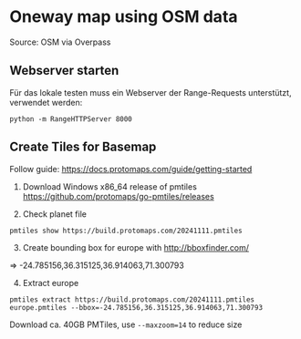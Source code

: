 Oneway map using OSM data
=========================

Source: OSM via Overpass


## Webserver starten

Für das lokale testen muss ein Webserver der Range-Requests unterstützt, verwendet werden:

```
python -m RangeHTTPServer 8000
```

## Create Tiles for Basemap

Follow guide: https://docs.protomaps.com/guide/getting-started

1. Download Windows x86_64 release of pmtiles https://github.com/protomaps/go-pmtiles/releases

2. Check planet file

```
pmtiles show https://build.protomaps.com/20241111.pmtiles
```

3. Create bounding box for europe with http://bboxfinder.com/

=> -24.785156,36.315125,36.914063,71.300793

4. Extract europe

```
pmtiles extract https://build.protomaps.com/20241111.pmtiles europe.pmtiles --bbox=-24.785156,36.315125,36.914063,71.300793
```

Download ca. 40GB PMTiles, use `--maxzoom=14` to reduce size
